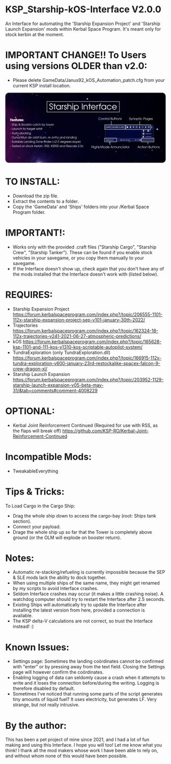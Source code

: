 # KSP_Starship-kOS-Interface V2.0.0
An Interface for automating the 'Starship Expansion Project' and 'Starship Launch Expansion' mods within Kerbal Space Program. It's meant only for stock kerbin at the moment.

# IMPORTANT CHANGE!! To Users using versions OLDER than v2.0:
- Please delete GameData/Janus92_kOS_Automation_patch.cfg from your current KSP install location.

![Alt text](/Infographic.png)

# TO INSTALL:
- Download the zip file.
- Extract the contents to a folder.
- Copy the 'GameData' and 'Ships' folders into your /Kerbal Space Program folder.


# IMPORTANT!:
- Works only with the provided .craft files ("Starship Cargo", "Starship Crew", "Starship Tanker"). These can be found if you enable stock vehicles in your savegame, or you copy them manually to your savegame.
- If the Interface doesn't show up, check again that you don't have any of the mods installed that the Interface doesn't work with (listed below).

# REQUIRES:
- Starship Expansion Project
    https://forum.kerbalspaceprogram.com/index.php?/topic/206555-1101-112x-starship-expansion-project-sep-v101-january-30th-2022/
- Trajectories
    https://forum.kerbalspaceprogram.com/index.php?/topic/162324-18-112x-trajectories-v241-2021-06-27-atmospheric-predictions/
- kOS
    https://forum.kerbalspaceprogram.com/index.php?/topic/165628-ksp-1101-and-111-kos-v1310-kos-scriptable-autopilot-system/
- TundraExploration (only TundraExploration.dll)
    https://forum.kerbalspaceprogram.com/index.php?/topic/166915-112x-tundra-exploration-v600-january-23rd-restockalike-spacex-falcon-9-crew-dragon-xl/
- Starship Launch Expansion
    https://forum.kerbalspaceprogram.com/index.php?/topic/203952-1129-starship-launch-expansion-v05-beta-may-31/&tab=comments#comment-4008229

# OPTIONAL:
- Kerbal Joint Reinforcement Continued (Required for use with RSS, as the flaps will break off)
    https://github.com/KSP-RO/Kerbal-Joint-Reinforcement-Continued

# Incompatible Mods:
- TweakableEverything

# Tips & Tricks:
To Load Cargo in the Cargo Ship:
- Drag the whole ship down to access the cargo-bay (root: Ships tank section).
- Connect your payload.
- Drage the whole ship up so far that the Tower is completely above ground (or the OLM will explode on booster return).


# Notes:
- Automatic re-stacking/refueling is currently impossible because the SEP & SLE mods lack the ability to dock together.
- When using multiple ships of the same name, they might get renamed by my scripts to avoid Interface crashes.
- Seldom Interface crashes may occur (it makes a little crashing noise). A watchdog computer should try to restart the Interface after 2.5 seconds.
- Existing Ships will automatically try to update the Interface after installing the latest version from here, provided a connection is available.
- The KSP delta-V calculations are not correct, so trust the Interface instead! :)


# Known Issues:
- Settings page: Sometimes the landing coördinates cannot be confirmed with "enter" or by pressing away from the text field. Closing the Settings page will however confirm the coördinates.
- Enabling logging of data can seldomly cause a crash when it attempts to write and it loses the connection before/during the writing. Logging is therefore disabled by default.
- Sometimes I've noticed that running some parts of the script generates tiny amounts of liquid fuel? It uses electricity, but generates LF. Very strange, but not really intrusive.


# By the author:
This has been a pet project of mine since 2021, and I had a lot of fun making and using this Interface. I hope you will too! Let me know what you think! I thank all the mod makers whose work I have been able to rely on, and without whom none of this would have been possible.
